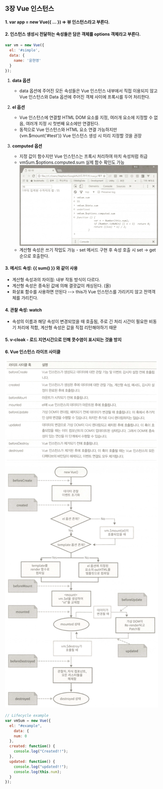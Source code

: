 ## 3장 Vue 인스턴스

#### 1. var app = new Vue({ ... }) => 뷰 인스턴스라고 부른다.

#### 2. 인스턴스 생성시 전달하는 속성들은 담은 객체를 options 객체라고 부른다.
```javascript
var vm = new Vue({
  el: '#simple',
  data: {
    name: '윤현영'
  }
});
```

1. **data 옵션**
	- data 옵션에 주어진 모든 속성들은 Vue 인스턴스 내부에서 직접 이용되지 않고 Vue 인스턴스와 Data 옵션에 주어진 객체 사이에 프록시를 두어 처리한다.

2. **el 옵션**
	- Vue 인스턴스에 연결할 HTML DOM 요소를 지정, 여러개 요소에 지정할 수 없음, 여러개 지정 시 첫번째 요소에만 연결된다.
	- 동적으로 Vue 인스턴스와 HTML 요소 연결 가능하지만{vm.$mount('#test')} Vue 인스턴스 생성 시 미리 지정할 것을 권장

3. **computed 옵션**
	- 지정 값이 함수지만 Vue 인스턴스는 프록시 처리하여 마치 속성처럼 취급
	- vmSum.$options.computed.sum 실제 함수 확인도 가능
![Computed-proxy](./images/computed-proxy.png)
	- 계산형 속성은 쓰기 작업도 가능 - set 메서드 구현 후 속성 호출 시 set -> get 순으로 호출한다.

#### 3. 메서드 속성: {{ sum() }} 와 같이 사용
- 계산형 속성과의 차이점: 내부 작동 방식이 다르다.
- 계산형 속성은 종속된 값에 의해 결괏값이 캐싱된다. (올)
- 화살표 함수를 사용하면 안된다 --> this가 Vue 인스턴스를 가리키지 않고 전역객체를 가리킨다.

#### 4. 관찰 속성: watch
- 속성의 이름과 해당 속성이 변경되었을 때 호출됨, 주로 긴 처리 시간이 필요한 비동기 처리에 적합, 계산형 속성은 값을 직접 리턴해야하기 때문

#### 5. v-cloak - 로드 지연시간으로 인해 콧수염이 표시되는 것을 방지

#### 6. Vue 인스턴스 라이프 사이클
![Vue-Lifecycle](./images/vue-lifecycle1.png)
![Vue-Lifecycle-Graph](./images/vue-lifecycle2.png)

```javascript
// Lifecycle example
var vmSum = new Vue({
  el: "#example",
    data: {
    num: 0
  },
  created: function() {
    console.log("Created!!");
  },
  updated: function() {
    console.log("updated!!");
    console.log(this.num);
  }
});
```